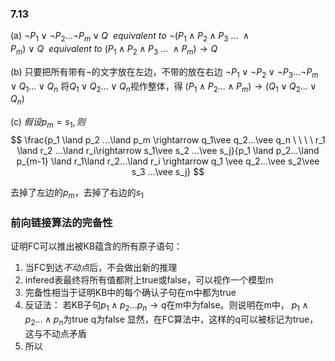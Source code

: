 ### 7.13
(a)
$\neg P_1 \vee \neg P_2 ... \neg P_m \vee Q \ \ equivalent\ to$
$\neg(P_1 \land P_2 \land P_3\ ...\ \land P_m)\ \vee \ Q\ \ equivalent\ to$
$(P_1 \land P_2 \land P_3\ ... \ \land P_m) \rightarrow Q$

(b)
只要把所有带有$\neg$的文字放在左边，不带的放在右边
$\neg P_1 \vee \neg P_2 \vee \neg P_3 ... \neg P_m \vee Q_1 ...\vee Q_n$
将$Q_1\vee Q_2 ...\vee Q_n$视作整体，得
$(P_1 \land P_2 ... \land P_m)\rightarrow (Q_1 \vee Q_2 ...\vee Q_n)$

(c)
$假设p_m=s_1,则$
$$
\frac{p_1 \land p_2 ...\land p_m \rightarrow q_1\vee q_2...\vee q_n \ \ \ \ r_1 \land r_2 ...\land r_i\rightarrow s_1\vee s_2 ...\vee s_j}{p_1 \land p_2...\land p_{m-1} \land r_1\land r_2...\land r_i \rightarrow q_1 \vee q_2...\vee s_2\vee s_3 ...\vee s_j}
$$

去掉了左边的$p_m$，去掉了右边的$s_1$

### 前向链接算法的完备性
证明FC可以推出被KB蕴含的所有原子语句：
1. 当FC到达*不动点*后，不会做出新的推理
2. infered表最终将所有值都附上true或false，可以视作一个模型m
3. 完备性相当于证明KB中的每个确认子句在m中都为true
4. 反证法：
	 若KB子句$p_1 \land p_2...p_n \rightarrow q$在m中为false。则说明在m中，
	 $p_1\land p_2...\land p_n$为true
	 q为false
	 显然，在FC算法中，这样的q可以被标记为true，这与不动点矛盾
5. 所以
 



